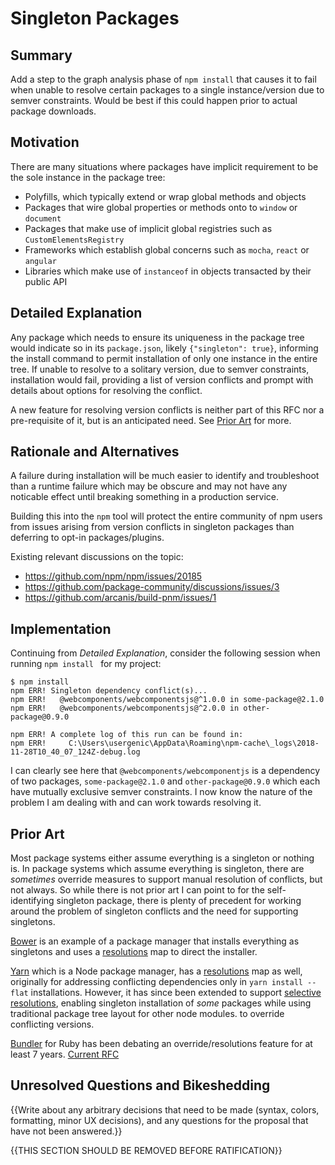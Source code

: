 # Singleton Packages

## Summary

Add a step to the graph analysis phase of `npm install` that causes it to fail when unable to resolve certain packages to a single instance/version due to semver constraints.  Would be best if this could happen prior to actual package downloads.

## Motivation

There are many situations where packages have implicit requirement to be the sole instance in the package tree:
 - Polyfills, which typically extend or wrap global methods and objects
 - Packages that wire global properties or methods onto to `window` or `document`
 - Packages that make use of implicit global registries such as `CustomElementsRegistry`
 - Frameworks which establish global concerns such as `mocha`, `react` or `angular`
 - Libraries which make use of `instanceof` in objects transacted by their public API

## Detailed Explanation

Any package which needs to ensure its uniqueness in the package tree would indicate so in its `package.json`, likely  `{"singleton": true}`, informing the install command to permit installation of only one instance in the entire tree.  If unable to resolve to a solitary version, due to semver constraints, installation would fail, providing a list of version conflicts and prompt with details about options for resolving the conflict.

A new feature for resolving version conflicts is neither part of this RFC nor a pre-requisite of it, but is an anticipated need.  See [Prior Art](#Prior%20Art) for more.

## Rationale and Alternatives

A failure during installation will be much easier to identify and troubleshoot than a runtime failure which may be obscure and may not have any noticable effect until breaking something in a production service.

Building this into the `npm` tool will protect the entire community of npm users from issues arising from version conflicts in singleton packages than deferring to opt-in packages/plugins.

Existing relevant discussions on the topic:

- https://github.com/npm/npm/issues/20185
- https://github.com/package-community/discussions/issues/3
- https://github.com/arcanis/build-pnm/issues/1

## Implementation

Continuing from *Detailed Explanation*, consider the following session when running `npm install ` for my project:

```
$ npm install
npm ERR! Singleton dependency conflict(s)...
npm ERR!   @webcomponents/webcomponentsjs@^1.0.0 in some-package@2.1.0
npm ERR!   @webcomponents/webcomponentsjs@^2.0.0 in other-package@0.9.0

npm ERR! A complete log of this run can be found in:
npm ERR!     C:\Users\usergenic\AppData\Roaming\npm-cache\_logs\2018-11-28T10_40_07_124Z-debug.log
```

I can clearly see here that `@webcomponents/webcomponentjs` is a dependency of two packages, `some-package@2.1.0` and `other-package@0.9.0` which each have mutually exclusive semver constraints.  I now know the nature of the problem I am dealing with and can work towards resolving it.

## Prior Art

Most package systems either assume everything is a singleton or nothing is.  In package systems which assume everything is singleton, there are *sometimes* override measures to support manual resolution of conflicts, but not always.  So while there is not prior art I can point to for the self-identifying singleton package, there is plenty of precedent for working around the problem of singleton conflicts and the need for supporting singletons.

[Bower](https://bower.io/) is an example of a package manager that installs everything as singletons and uses a [resolutions](https://github.com/bower/spec/blob/master/json.md#resolutions) map to direct the installer.

[Yarn](https://yarnpkg.com) which is a Node package manager, has a [resolutions](https://yarnpkg.com/lang/en/docs/package-json/#toc-resolutions)  map as well, originally for addressing conflicting dependencies only in `yarn install --flat` installations.  However, it has since been extended to support [selective resolutions](https://github.com/yarnpkg/rfcs/blob/master/implemented/0000-selective-versions-resolutions.md), enabling singleton installation of *some* packages while using traditional package tree layout for other node modules. to override conflicting versions.

[Bundler](https://bundler.io) for Ruby has been debating an override/resolutions feature for at least 7 years. [Current RFC](https://github.com/bundler/rfcs/pull/13)

## Unresolved Questions and Bikeshedding

{{Write about any arbitrary decisions that need to be made (syntax, colors, formatting, minor UX decisions), and any questions for the proposal that have not been answered.}}

{{THIS SECTION SHOULD BE REMOVED BEFORE RATIFICATION}}
